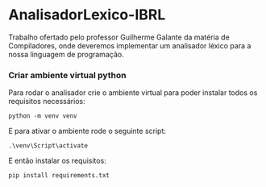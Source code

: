 # AnalisadorLexico-IBRL
Trabalho ofertado pelo professor Guilherme Galante da matéria de Compiladores, onde deveremos implementar um analisador léxico para a nossa linguagem de programação.

### Criar ambiente virtual python
Para rodar o analisador crie o ambiente virtual para poder instalar todos os requisitos necessários:
```
python -m venv venv
```
E para ativar o ambiente rode o seguinte script:
```
.\venv\Script\activate
```
E então instalar os requisitos:
```
pip install requirements.txt
```